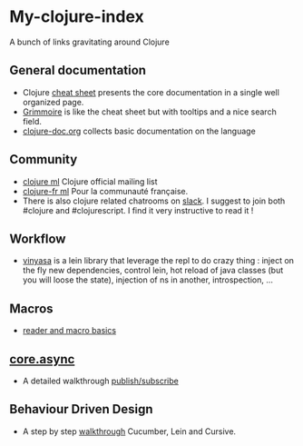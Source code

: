 # My-clojure-index
A bunch of links gravitating around Clojure

## General documentation
- Clojure [cheat sheet](http://clojure.org/cheatsheet) presents the core documentation in a single well organized page.
- [Grimmoire](http://conj.io/) is like the cheat sheet but with tooltips and a nice search field.
- [clojure-doc.org](http://clojure-doc.org/) collects basic documentation on the language

## Community
- [clojure ml](https://groups.google.com/forum/#!forum/clojure) Clojure official mailing list 
- [clojure-fr ml](https://groups.google.com/forum/#!forum/clojure-fr) Pour la communauté française.
- There is also clojure related chatrooms on [slack](https://clojurians.slack.com). I suggest to join both #clojure and #clojurescript. I find it very instructive to read it !

## Workflow
- [vinyasa](https://github.com/zcaudate/vinyasa) is a lein library that leverage the repl to do crazy thing : inject on the fly new dependencies, control lein, hot reload of java classes (but you will loose the state), injection of ns in another, introspection, ...

## Macros
- [reader and macro basics](http://clojure-doc.org/articles/language/macros.html)

## [core.async](https://github.com/clojure/core.async)
- A detailed walkthrough [publish/subscribe](https://yobriefca.se/blog/2014/06/04/publish-and-subscribe-with-core-dot-asyncs-pub-and-sub/)

## Behaviour Driven Design
- A step by step [walkthrough](https://github.com/gphilipp/bdd-guide-clojure) Cucumber, Lein and Cursive.
